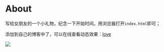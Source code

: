 # About

写给女朋友的一个小礼物，纪念一下开始时间。用浏览器打开`index.html`即可；

添加到自己的博客中了，可以在线查看动态效果：[love](https://corningsun.com/love "https://corningsun.com/love")

![](http://i.imgur.com/gLgcHe7.jpg)	
